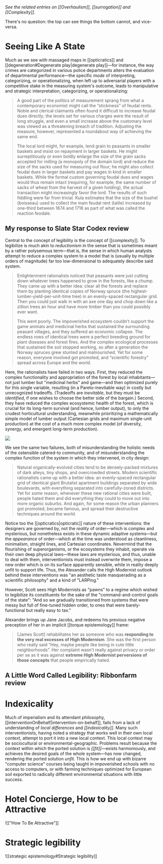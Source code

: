 _See the related entries on [[Overhaulism]], [[surrogation]] and [[Complexity]]._

There's no question: the top can see things the bottom cannot, and vice-versa.

# Seeing Like A State 

Much as we see with massaged maps in [[opticratics]] and [[degeneration#Degenerate play|degenerate play]]—for instance, the way crimes are categorized in various police departments alters the evaluation of departmental performance—the specific _mode_ of interpreting, categorizing, or operationalizing, when left up to adversarial players with a competitive stake in the measuring system's outcome, leads to manipulative and strategic interpretation, categorizing, or operationalizing:

> A good part of the politics of measurement sprang from what a contemporary economist might call the “stickiness” of feudal rents. Noble and clerical claimants often found it difficult to increase feudal dues directly; the levels set for various charges were the result of long struggle, and even a small increase above the customary level was viewed as a threatening breach of tradition. Adjusting the measure, however, represented a roundabout way of achieving the same end.
> 
> The local lord might, for example, lend grain to peasants in smaller baskets and insist on repayment in larger baskets. He might surreptitiously or even boldly enlarge the size of the grain sacks accepted for milling (a monopoly of the domain lord) and reduce the size of the sacks used for measuring out flour; he might also collect feudal dues in larger baskets and pay wages in kind in smaller baskets. While the formal custom governing feudal dues and wages would thus remain intact (requiring, for example, the same number of sacks of wheat from the harvest of a given holding), the actual transaction might increasingly favor the lord. The results of such fiddling were far from trivial. Kula estimates that the size of the bushel (boisseau) used to collect the main feudal rent (taille) increased by one-third between 1674 and 1716 as part of what was called the reaction feodale.

## My response to Slate Star Codex review

Central to the concept of legibility is the concept of [[complexity]]. To legibilize is much akin to _reductionism_ in the sense that is sometimes meant by a rather polysemous term—that is, the sense in which human analysts attempt to reduce a complex system to a model that is (usually by multiple orders of magnitude) far too low-dimensional to adequately describe said system.

> Enlightenment rationalists noticed that peasants were just cutting down whatever trees happened to grow in the forests, like a chump. They came up with a better idea: clear all the forests and replace them by planting identical copies of Norway spruce (the highest-lumber-yield-per-unit-time tree) in an evenly-spaced rectangular grid. Then you could just walk in with an axe one day and chop down like a zillion trees an hour and have more timber than you could possibly ever want.
> 
> This went poorly. The impoverished ecosystem couldn’t support the game animals and medicinal herbs that sustained the surrounding peasant villages, and they suffered an economic collapse. The endless rows of identical trees were a perfect breeding ground for plant diseases and forest fires. And the complex ecological processes that sustained the soil stopped working, so after a generation the Norway spruces grew stunted and malnourished. Yet for some reason, everyone involved got promoted, and “scientific forestry” spread across Europe and the world.

Here, the rationalists have failed in two ways. First, they reduced the complex functionality and appropriation of the forest by local inhabitants—not just lumber but "medicinal herbs" and game—and then optimized purely for this single variable, resulting (in a Pareto-inevitable way) in costly but unrecognized tradeoffs. (Tradeoffs are _inevitable_, but they must be _identified_, if one wishes to choose the better side of the bargain.) Second, they have reduced the complex ecosystemic health of the forest, which is crucial for its long-term survival (and hence, lumber output), to only the crudest horticultural understanding, meanwhile prioritizing a mathematically simple model of lumber output (Cartesian grids and maximum single-unit production) at the cost of a much more complex model (of diversity, synergy, and emergent long-term production). 

![](city%20layout%20and%20legibility.png)

We see the same two failures, both of misunderstanding the holistic needs of the ostensible catered-to community, and of misunderstanding the complex function of the system in which they intervened, in city design:

> Natural organically-evolved cities tend to be densely-packed mixtures of dark alleys, tiny shops, and overcrowded streets. Modern scientific rationalists came up with a better idea: an evenly-spaced rectangular grid of identical giant Brutalist apartment buildings separated by wide boulevards, with everything separated into carefully-zoned districts. Yet for some reason, whenever these new rational cities were built, people hated them and did everything they could to move out into more organic suburbs. And again, for some reason the urban planners got promoted, became famous, and spread their destructive techniques around the world.

Notice too the [[opticratics|opticratic]] nature of these interventions: the designers are governed by, not the _reality_ of order—which is complex and mysterious, but nonetheless exists in these dynamic adaptive systems—but the _appearance_ of order—which at the time was understood as cleanliness, minimalism, straight lines, and Cartesian coordinates. Nevermind that the flourishing of superorganisms, or the ecosystems they inhabit, operate via their own deep physical laws—these laws are mysterious, and thus, unable to deal with them, interventionists must instead overwrite them, impose a new order which is on its surface apparently sensible, while in reality deeply unfit to support life. Thus, the Alexander calls the High Modernist outlook behind these interventions was "an aesthetic taste masquerading as a scientific philosophy" and a kind of "LARPing."

However, Scott sees High Modernists as "pawns" to a regime which wished to legibilize its constituents for the sake of the "command-and-control goals of the state": "And so we gradually transitioned from systems that were messy but full of fine-tuned hidden order, to ones that were barely-functional but really easy to tax."

Alexander brings up Jane Jacobs, and redeems his previous negative preception of her in an implicit [[torque epistemology]] frame:

> [James Scott] rehabilitates her as someone who was **responding to the very real excesses of High Modernism**. She was the first person who really said “Hey, maybe people like being in cute little neighborhoods”. Her complaint wasn’t really against privacy or order per se as it was against **extreme High Modernist perversions of those concepts** that people empirically hated.

## A Little Word Called Legibility: Ribbonfarm review

# Indexicality

Much of imperialism and its attendant philosophy, [[interventionOnBehalf|intervention-on-behalf]], fails from a lack of understanding of _local differences_ and _[[indexicality]]_. Many such interventionists, having noted a strategy that works well in their own local context, attempt to port it into a new local context. This local context may be sociocultural or environmental-geographic. Problems result because the context within which the ported solution is _[[fit]]_—exists harmoniously, and achieves the desired goals of the whole system—has now changed, rendering the ported solution _unfit_. This is how we end up with bizarre "computer science" courses being taught in impoverished schools with no access to computers, or with farming techniques optimized for European soil exported to radically different environmental situations with little success.

# Hotel Concierge, How to be Attractive

![["How To Be Attractive"]]

# Strategic legibility
![[strategic epistemology#Strategic legibility]]
